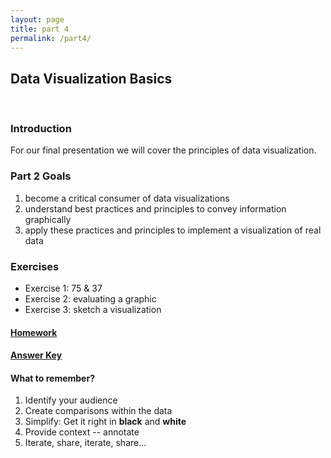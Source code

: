 ```yaml
---
layout: page
title: part 4
permalink: /part4/
---
```


## Data Visualization Basics
<br>

### Introduction  
For our final presentation we will cover the principles of data visualization.   


###  Part 2 Goals  
1. become a critical consumer of data visualizations
2. understand best practices and principles to convey information graphically
3. apply these practices and principles to implement a visualization of real data   


### Exercises   
- Exercise 1: 75 & 37 
- Exercise 2: evaluating a graphic
- Exercise 3: sketch a visualization  

#### [Homework](https://github.com/GeoCenter/StataTraining/blob/master/Day4/DoFiles/visualizationWarmup.do)       



#### [Answer Key](https://github.com/GeoCenter/StataTraining/blob/master/Day4/DoFiles/visualizationWarmup_answers.do)      


 
#### What to remember?  
1. Identify your audience
2. Create comparisons within the data
3. Simplify: Get it right in __black__ and __white__
4. Provide context -- annotate
5. Iterate, share, iterate, share...
